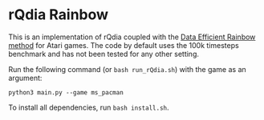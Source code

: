 rQdia Rainbow
=======

This is an implementation of rQdia coupled with the [Data Efficient Rainbow method](https://arxiv.org/abs/1906.05243) for Atari
games. The code by default uses the 100k timesteps benchmark and has not been
tested for any other setting.

Run the following command (or `bash run_rQdia.sh`) with the game as an argument:

```
python3 main.py --game ms_pacman
```

To install all dependencies, run `bash install.sh`.
